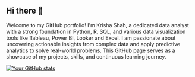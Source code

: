 ## Hi there 👋

Welcome to my GitHub portfolio! I'm Krisha Shah, a dedicated data analyst with a strong foundation in Python, R, SQL, and various data visualization tools like Tableau, Power BI, Looker and Excel. I am passionate about uncovering actionable insights from complex data and apply predictive analytics to solve real-world problems. This GitHub page serves as a showcase of my projects, skills, and continuous learning journey.

[![Your GitHub stats](https://github-readme-stats.vercel.app/api?username=krishashah911)](https://github.com/krishashah911/github-readme-stats)
